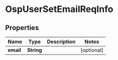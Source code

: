 # OspUserSetEmailReqInfo

## Properties
Name | Type | Description | Notes
------------ | ------------- | ------------- | -------------
**email** | **String** |  |  [optional]
